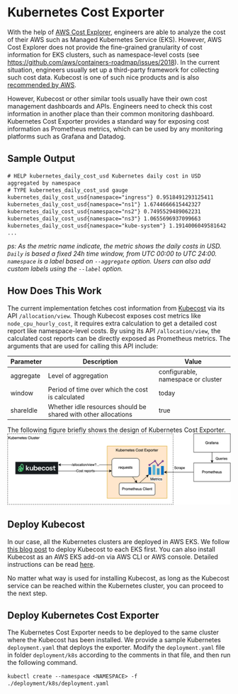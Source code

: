 # Kubernetes Cost Exporter

With the help of [AWS Cost Explorer](https://aws.amazon.com/aws-cost-management/aws-cost-explorer/), engineers are able to analyze the cost of their AWS such as Managed Kubernetes Service (EKS). However, AWS Cost Explorer does not provide the fine-grained granularity of cost information for EKS clusters, such as namespace-level costs (see https://github.com/aws/containers-roadmap/issues/2018). In the current situation, engineers usually set up a third-party framework for collecting such cost data. Kubecost is one of such nice products and is also [recommended by AWS](https://aws.amazon.com/blogs/containers/aws-and-kubecost-collaborate-to-deliver-cost-monitoring-for-eks-customers/).

However, Kubecost or other similar tools usually have their own cost management dashboards and APIs. Engineers need to check this cost information in another place than their common monitoring dashboard. Kubernetes Cost Exporter provides a standard way for exposing cost information as Prometheus metrics, which can be used by any monitoring platforms such as Grafana and Datadog.

## Sample Output

```
# HELP kubernetes_daily_cost_usd Kubernetes daily cost in USD aggregated by namespace
# TYPE kubernetes_daily_cost_usd gauge
kubernetes_daily_cost_usd{namespace="ingress"} 0.9518491293125411
kubernetes_daily_cost_usd{namespace="ns1"} 1.6744666615442327
kubernetes_daily_cost_usd{namespace="ns2"} 0.7495529489062231
kubernetes_daily_cost_usd{namespace="ns3"} 1.0655696937099663
kubernetes_daily_cost_usd{namespace="kube-system"} 1.1914006049581642
...
```

*ps: As the metric name indicate, the metric shows the daily costs in USD. `Daily` is based a fixed 24h time window, from UTC 00:00 to UTC 24:00. `namespace` is a label based on `--aggregate` option. Users can also add custom labels using the `--label` option.*


## How Does This Work

The current implementation fetches cost information from [Kubecost](https://github.com/kubecost) via its API `/allocation/view`. Though Kubecost exposes cost metrics like `node_cpu_hourly_cost`, it requires extra calculation to get a detailed cost report like namespace-level costs. By using its API `/allocation/view`, the calculated cost reports can be directly exposed as Prometheus metrics. The arguments that are used for calling this API include:

| Parameter | Description                                                    | Value                              |
| --------- | -------------------------------------------------------------- | ---------------------------------- |
| aggregate | Level of aggregation                                           | configurable, namespace or cluster |
| window    | Period of time over which the cost is calculated               | today                              |
| shareIdle | Whether idle resources should be shared with other allocations | true                               |

The following figure briefly shows the design of Kubernetes Cost Exporter.
![kubernetes-cost-exporter-design](./doc/images/kubernetes-cost-exporter-design.png)

## Deploy Kubecost

In our case, all the Kubernetes clusters are deployed in AWS EKS. We follow [this blog post](https://aws.amazon.com/blogs/containers/aws-and-kubecost-collaborate-to-deliver-cost-monitoring-for-eks-customers/) to deploy Kubecost to each EKS first. You can also install Kubecost as an AWS EKS add-on via AWS CLI or AWS console. Detailed instructions can be read [here](https://docs.kubecost.com/install-and-configure/install/provider-installations/aws-eks-cost-monitoring#deploying-kubecost-on-amazon-eks-cluster-using-amazon-eks-add-on).

No matter what way is used for installing Kubecost, as long as the Kubecost service can be reached within the Kubernetes cluster, you can proceed to the next step.

## Deploy Kubernetes Cost Exporter

The Kubernetes Cost Exporter needs to be deployed to the same cluster where the Kubecost has been installed. We provide a sample Kubernetes `deployment.yaml` that deploys the exporter. Modify the `deployment.yaml` file in folder `deployment/k8s` according to the comments in that file, and then run the following command.

```
kubectl create --namespace <NAMESPACE> -f ./deployment/k8s/deployment.yaml
```